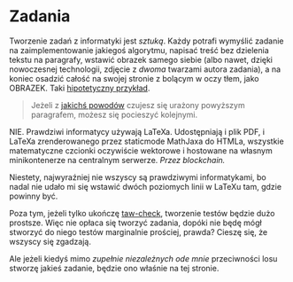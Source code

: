 <div lang="pl">

# Zadania

Tworzenie zadań z informatyki jest *sztuką*. Każdy potrafi wymyślić zadanie na zaimplementowanie jakiegoś algorytmu, napisać treść bez dzielenia tekstu na paragrafy, wstawić obrazek samego siebie (albo nawet, dzięki nowoczesnej technologii, zdjęcie z *dwoma* twarzami autora zadania), a na koniec osadzić całość na swojej stronie z bolącym w oczy tłem, jako OBRAZEK. Taki [hipotetyczny przykład](http://burgerowe-zadania.cba.pl/przeprawa.html).

> Jeżeli z [jakichś powodów](javascript:name==Burger) czujesz się urażony powyższym paragrafem, możesz się pocieszyć kolejnymi.

NIE. Prawdziwi informatycy używają LaTeXa. Udostępniają i plik PDF, i LaTeXa zrenderowanego przez staticmode MathJaxa do HTMLa, wszystkie matematyczne czcionki oczywiście wektorowe i hostowane na własnym minikontenerze na centralnym serwerze. *Przez blockchain.*

Niestety, najwyraźniej nie wszyscy są prawdziwymi informatykami, bo nadal nie udało mi się wstawić dwóch poziomych linii w LaTeXu tam, gdzie powinny być. 

Poza tym, jeżeli tylko ukończę [taw-check](taw-check.md), tworzenie testów będzie dużo prostsze. Więc nie opłaca się tworzyć zadania, dopóki nie będę mógł stworzyć do niego testów marginalnie prościej, prawda? Cieszę się, że wszyscy się zgadzają.

Ale jeżeli kiedyś mimo *zupełnie niezależnych ode mnie* przeciwności losu stworzę jakieś zadanie, będzie ono właśnie na tej stronie.
